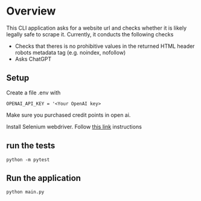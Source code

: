 
# Overview
This CLI application asks for a website url and checks whether it is likely legally safe to scrape it.
Currently, it conducts the following checks
* Checks that theres is no prohibitive values in the returned HTML header robots metadata tag (e.g. noindex, nofollow)
* Asks ChatGPT 

## Setup
Create a file .env with 
```
OPENAI_API_KEY = '<Your OpenAI key>
```

Make sure you purchased credit points in open ai.

Install Selenium webdriver. Follow [this link](https://www.geeksforgeeks.org/how-to-install-selenium-on-macos/) instructions

## run the tests
```
python -m pytest
```

## Run the application
```
python main.py
```